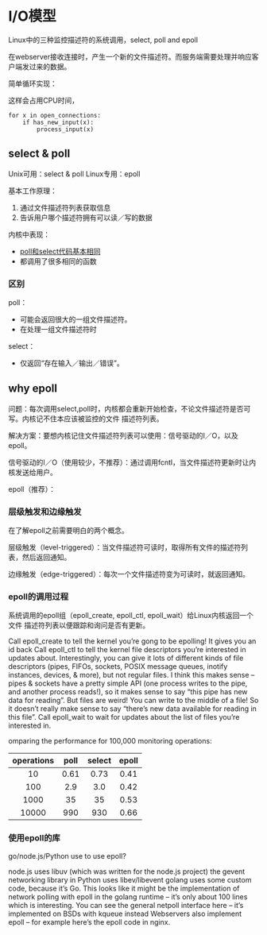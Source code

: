 # I/O模型

Linux中的三种监控描述符的系统调用，select, poll and epoll

在webserver接收连接时，产生一个新的文件描述符。而服务端需要处理并响应客户端发过来的数据。

简单循环实现：

这样会占用CPU时间，

```shell
for x in open_connections:
    if has_new_input(x):
        process_input(x)
```

## select & poll

Unix可用：select & poll
Linux专用：epoll

基本工作原理：

1. 通过文件描述符列表获取信息
2. 告诉用户哪个描述符拥有可以读／写的数据

内核中表现：

- [poll和select代码基本相同](https://github.com/torvalds/linux/blob/v4.10/fs/select.c)
- 都调用了很多相同的函数

### 区别

poll：

- 可能会返回很大的一组文件描述符。
- 在处理一组文件描述符时

select：

- 仅返回“存在输入／输出／错误”。

## why epoll

问题：每次调用select,poll时，内核都会重新开始检查，不论文件描述符是否可写。内核记不住本应该被监控的文件
描述符列表。

解决方案：要想内核记住文件描述符列表可以使用：信号驱动的I／O，以及epoll。

信号驱动的I／O（使用较少，不推荐）：通过调用fcntl，当文件描述符更新时让内核发送给用户。

epoll（推荐）：

### 层级触发和边缘触发

在了解epoll之前需要明白的两个概念。

层级触发（level-triggered）：当文件描述符可读时，取得所有文件的描述符列表，然后返回通知。

边缘触发（edge-triggered）：每次一个文件描述符变为可读时，就返回通知。

### epoll的调用过程

 系统调用的epoll组（epoll_create, epoll_ctl, epoll_wait）给Linux内核返回一个文件
 描述符列表以便跟踪和询问是否有更新。

 Call epoll_create to tell the kernel you’re gong to be epolling! It gives you an id back
Call epoll_ctl to tell the kernel file descriptors you’re interested in updates about. Interestingly, you can give it lots of different kinds of file descriptors (pipes, FIFOs, sockets, POSIX message queues, inotify instances, devices, & more), but not regular files. I think this makes sense – pipes & sockets have a pretty simple API (one process writes to the pipe, and another process reads!), so it makes sense to say “this pipe has new data for reading”. But files are weird! You can write to the middle of a file! So it doesn’t really make sense to say “there’s new data available for reading in this file”.
Call epoll_wait to wait for updates about the list of files you’re interested in.

omparing the performance for 100,000 monitoring operations:

|operations  |  poll  |  select   | epoll|
|:----------:|:------:|:---------:|:----:|
|10          |   0.61 |    0.73   | 0.41|
100           |   2.9  |    3.0    | 0.42
1000          |  35    |   35      | 0.53
10000         | 990    |  930      | 0.66

### 使用epoll的库

go/node.js/Python use to use epoll?

node.js uses libuv (which was written for the node.js project)
the gevent networking library in Python uses libev/libevent
golang uses some custom code, because it’s Go. This looks like it might be the implementation of network polling with epoll in the golang runtime – it’s only about 100 lines which is interesting. You can see the general netpoll interface here – it’s implemented on BSDs with kqueue instead
Webservers also implement epoll – for example here’s the epoll code in nginx.
